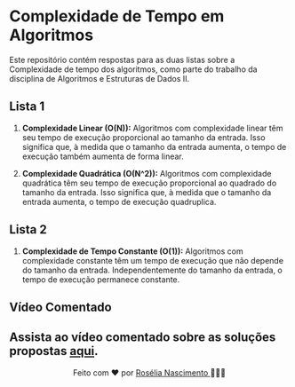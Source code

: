 # Complexidade de Tempo em Algoritmos

Este repositório contém respostas para as duas listas sobre a Complexidade de tempo dos algoritmos, como parte do trabalho da disciplina de Algoritmos e Estruturas de Dados II.

## Lista 1

1. **Complexidade Linear (O(N)):** Algoritmos com complexidade linear têm seu tempo de execução proporcional ao tamanho da entrada. Isso significa que, à medida que o tamanho da entrada aumenta, o tempo de execução também aumenta de forma linear.
   
3. **Complexidade Quadrática (O(N^2)):** Algoritmos com complexidade quadrática têm seu tempo de execução proporcional ao quadrado do tamanho da entrada. Isso significa que, à medida que o tamanho da entrada aumenta, o tempo de execução quadruplica.

## Lista 2

1. **Complexidade de Tempo Constante (O(1)):** Algoritmos com complexidade constante têm um tempo de execução que não depende do tamanho da entrada. Independentemente do tamanho da entrada, o tempo de execução permanece constante.

## Vídeo Comentado

Assista ao vídeo comentado sobre as soluções propostas [aqui](https://youtu.be/oLmKxdU-QeM).
---
<div align="center">
Feito com ❤ por <a href="https://github.com/roseliasilva" target="_blank">Rosélia Nascimento </a> 👩🏼‍💻
</div>